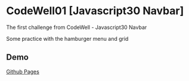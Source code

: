 
# CodeWell01 [Javascript30 Navbar]

The first challenge from CodeWell  - Javascript30 Navbar

Some practice with the hamburger menu and grid



## Demo

[Github Pages](https://natalia-bialek.github.io/CodeWell01/)
